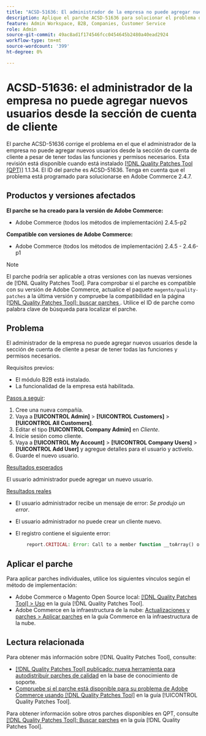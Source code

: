 ```yaml
---
title: "ACSD-51636: El administrador de la empresa no puede agregar nuevos usuarios desde la sección de cuenta de cliente"
description: Aplique el parche ACSD-51636 para solucionar el problema de Adobe Commerce en el que el administrador de la empresa no puede agregar nuevos usuarios desde la sección de cuenta de cliente a pesar de tener todas las funciones y permisos necesarios.
feature: Admin Workspace, B2B, Companies, Customer Service
role: Admin
source-git-commit: 49ac8ad1f174546fcc0454645b2480a40ead2924
workflow-type: tm+mt
source-wordcount: '399'
ht-degree: 0%

---
```


# ACSD-51636: el administrador de la empresa no puede agregar nuevos usuarios desde la sección de cuenta de cliente

El parche ACSD-51636 corrige el problema en el que el administrador de la empresa no puede agregar nuevos usuarios desde la sección de cuenta de cliente a pesar de tener todas las funciones y permisos necesarios. Esta revisión está disponible cuando está instalado [[!DNL Quality Patches Tool (QPT)]](https://experienceleague.adobe.com/en/docs/commerce-knowledge-base/kb/announcements/commerce-announcements/magento-quality-patches-released-new-tool-to-self-serve-quality-patches) 1.1.34. El ID del parche es ACSD-51636. Tenga en cuenta que el problema está programado para solucionarse en Adobe Commerce 2.4.7.

## Productos y versiones afectados

**El parche se ha creado para la versión de Adobe Commerce:**

* Adobe Commerce (todos los métodos de implementación) 2.4.5-p2

**Compatible con versiones de Adobe Commerce:**

* Adobe Commerce (todos los métodos de implementación) 2.4.5 - 2.4.6-p1

>[!NOTE]
>
>El parche podría ser aplicable a otras versiones con las nuevas versiones de [!DNL Quality Patches Tool]. Para comprobar si el parche es compatible con su versión de Adobe Commerce, actualice el paquete `magento/quality-patches` a la última versión y compruebe la compatibilidad en la página [[!DNL Quality Patches Tool]: buscar parches ](https://experienceleague.adobe.com/tools/commerce-quality-patches/index.html). Utilice el ID de parche como palabra clave de búsqueda para localizar el parche.

## Problema

El administrador de la empresa no puede agregar nuevos usuarios desde la sección de cuenta de cliente a pesar de tener todas las funciones y permisos necesarios.

Requisitos previos:

* El módulo B2B está instalado.
* La funcionalidad de la empresa está habilitada.

<u>Pasos a seguir</u>:

1. Cree una nueva compañía.
1. Vaya a **[!UICONTROL Admin]** > **[!UICONTROL Customers]** > **[!UICONTROL All Customers]**.
1. Editar el tipo **[!UICONTROL Company Admin]** en *Cliente*.
1. Inicie sesión como cliente.
1. Vaya a **[!UICONTROL My Account]** > **[!UICONTROL Company Users]** > **[!UICONTROL Add User]** y agregue detalles para el usuario y actívelo.
1. Guarde el nuevo usuario.

<u>Resultados esperados</u>

El usuario administrador puede agregar un nuevo usuario.

<u>Resultados reales</u>

* El usuario administrador recibe un mensaje de error: *Se produjo un error*.
* El usuario administrador no puede crear un cliente nuevo.
* El registro contiene el siguiente error:

  ```PHP
      report.CRITICAL: Error: Call to a member function __toArray() on null in app/code/Magento/LoginAsCustomerLogging/Observer/LogSaveCustomerObserver.php:123
  ```

## Aplicar el parche

Para aplicar parches individuales, utilice los siguientes vínculos según el método de implementación:

* Adobe Commerce o Magento Open Source local: [[!DNL Quality Patches Tool] > Uso](<https://experienceleague.adobe.com/docs/commerce-operations/tools/quality-patches-tool/usage.html>) en la guía [!DNL Quality Patches Tool].
* Adobe Commerce en la infraestructura de la nube: [Actualizaciones y parches > Aplicar parches](https://experienceleague.adobe.com/docs/commerce-cloud-service/user-guide/develop/upgrade/apply-patches.html) en la guía Commerce en la infraestructura de la nube.

## Lectura relacionada

Para obtener más información sobre [!DNL Quality Patches Tool], consulte:

* [[!DNL Quality Patches Tool] publicado: nueva herramienta para autodistribuir parches de calidad](https://experienceleague.adobe.com/en/docs/commerce-knowledge-base/kb/announcements/commerce-announcements/magento-quality-patches-released-new-tool-to-self-serve-quality-patches) en la base de conocimiento de soporte.
* [Compruebe si el parche está disponible para su problema de Adobe Commerce usando [!DNL Quality Patches Tool]](/help/tools/quality-patches-tool/patches-available-in-qpt/check-patch-for-magento-issue-with-magento-quality-patches.md) en la guía [!UICONTROL Quality Patches Tool].


Para obtener información sobre otros parches disponibles en QPT, consulte [[!DNL Quality Patches Tool]: Buscar parches](<https://experienceleague.adobe.com/tools/commerce-quality-patches/index.html>) en la guía [!DNL Quality Patches Tool].
